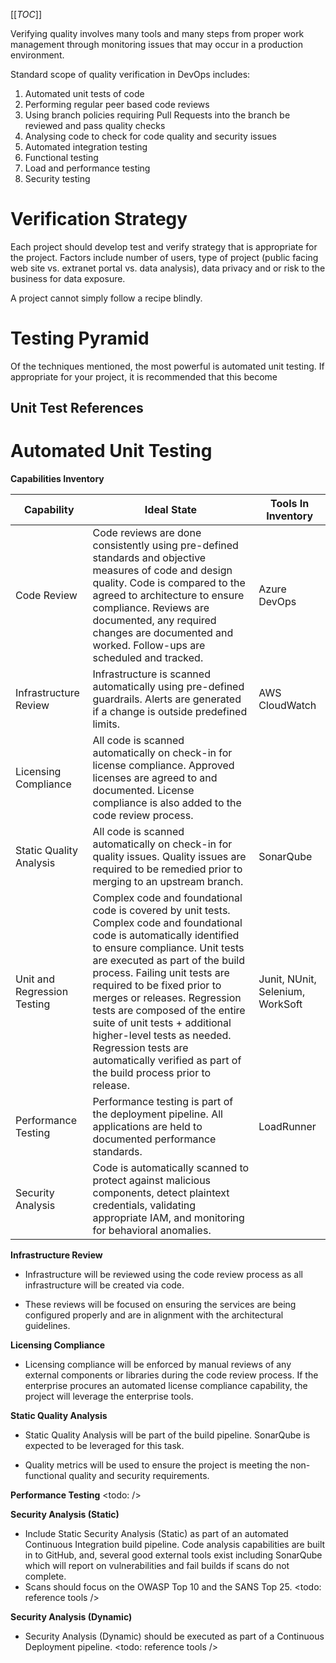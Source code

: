 [[_TOC_]]

Verifying quality involves many tools and many steps from proper work management through monitoring issues that may occur in a production environment.

Standard scope of quality verification in DevOps includes:
1. Automated unit tests of code
2. Performing regular peer based code reviews
3. Using branch policies requiring Pull Requests into the branch be reviewed and pass quality checks
4. Analysing code to check for code quality and security issues
5. Automated integration testing 
6. Functional testing
7. Load and performance testing 
8. Security testing

# Verification Strategy
Each project should develop test and verify strategy that is appropriate for the project. Factors include number of users, type of project (public facing web site vs. extranet portal vs. data analysis), data privacy and or risk to the business for data exposure.

A project cannot simply follow a recipe blindly.

# Testing Pyramid
Of the techniques mentioned, the most powerful is automated unit testing. If appropriate for your project, it is recommended that this become 

## Unit Test References


# Automated Unit Testing

**Capabilities Inventory**

|Capability|Ideal State|Tools In Inventory|
|--|--|--|
|Code Review|Code reviews are done consistently using pre-defined standards and objective measures of code and design quality.  Code is compared to the agreed to architecture to ensure compliance.  Reviews are documented, any required changes are documented and worked.  Follow-ups are scheduled and tracked.|Azure DevOps|
|Infrastructure Review|Infrastructure is scanned automatically using pre-defined guardrails.  Alerts are generated if a change is outside predefined limits.|AWS CloudWatch|
|Licensing Compliance|All code is scanned automatically on check-in for license compliance.  Approved licenses are agreed to and documented.  License compliance is also added to the code review process.||
|Static Quality Analysis|All code is scanned automatically on check-in for quality issues.  Quality issues are required to be remedied prior to merging to an upstream branch.|SonarQube|
|Unit and Regression Testing|Complex code and foundational code is covered by unit tests.  Complex code and foundational code is automatically identified to ensure compliance.  Unit tests are executed as part of the build process.  Failing unit tests are required to be fixed prior to merges or releases.  Regression tests are composed of the entire suite of unit tests + additional higher-level tests as needed.  Regression tests are automatically verified as part of the build process prior to release.|Junit, NUnit, Selenium, WorkSoft|
|Performance Testing|Performance testing is part of the deployment pipeline.  All applications are held to documented performance standards.|LoadRunner|
|Security Analysis|Code is automatically scanned to protect against malicious components, detect plaintext credentials, validating appropriate IAM, and monitoring for behavioral anomalies.||

**Infrastructure Review**

- Infrastructure will be reviewed using the code review process as all infrastructure will be created via code.

- These reviews will be focused on ensuring the services are being configured properly and are in alignment with the architectural guidelines.

**Licensing Compliance**

- Licensing compliance will be enforced by manual reviews of any external components or libraries during the code review process.  If the enterprise procures an automated license compliance capability, the project will leverage the enterprise tools.

**Static Quality Analysis**

- Static Quality Analysis will be part of the build pipeline.  SonarQube is expected to be leveraged for this task.

- Quality metrics will be used to ensure the project is meeting the non-functional quality and security requirements.


**Performance Testing**
<todo: />

**Security Analysis (Static)**

- Include Static Security Analysis (Static) as part of an automated Continuous Integration build pipeline. Code analysis capabilities are built in to GitHub, and, several good external tools exist including SonarQube which will report on vulnerabilities and fail builds if scans do not complete.  
- Scans should focus on the OWASP Top 10 and the SANS Top 25.
<todo: reference tools />

**Security Analysis (Dynamic)**
- Security Analysis (Dynamic) should be executed as part of a Continuous Deployment pipeline.
<todo: reference tools />



